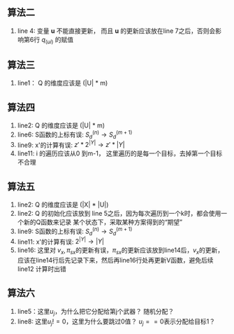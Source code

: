 ## 算法二  
1. line 4: 变量 **u** 不能直接更新， 而且 **u** 的更新应该放在line 7之后，否则会影响第6行 $q_(ui)$ 的赋值

## 算法三
1. line1： Q 的维度应该是 (|U| * m)

## 算法四
1. line2: Q 的维度应该是 (|U| * m)
2. line6: S函数的上标有误: $S_d^{(n)} \to S_d^{(m+1)}$
3. line9: x'的计算有误: $z'*2^{|Y|} \to z'*|Y|$
4. line11: i 的遍历应该从0 到m-1， 这里遍历的是每一个目标，去掉第一个目标不合理

## 算法五
1. line2: Q 的维度应该是 (|X| * |U|)
2. line2: Q 的初始化应该放到 line 5之后，因为每次遍历到一个k时，都会使用一个新的Q函数来记录 某个状态下，采取某种方案得到的“期望”
3. line9: S函数的上标有误: $S_d^{(n)} \to S_d^{(m+1)}$
4. line11: x'的计算有误: $2^{|Y|} \to |Y|$
5. line16: 这里对 $v_x, \pi_{sx}$的更新有误，$\pi_{sx}$的更新应该放到line14后，$v_x$的更新，应该在line14行后先记录下来，然后再line16行处再更新V函数，避免后续 line12 计算时出错

## 算法六
1. line5：这里$u_j$，为什么把它分配给第j个武器？ 随机分配？
2. line8: 这里$u_j!=0$，这里为什么要跳过0值？ $u_j==0$表示分配给目标1？